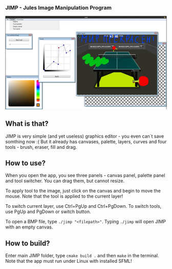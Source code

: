 ### JIMP - Jules Image Manipulation Program

<img src="docs/images/a1_3_0.jpg">

## What is that?
JIMP is very simple (and yet useless) graphics editor - you even can`t save somthing now :( 
But it already has canvases, palette, layers, curves and four tools - brush, eraser, fill and drag.

## How to use?
When you open the app, you see three panels - canvas panel, palette panel and tool switcher. You can drag them, but cannot resize.

To apply tool to the image, just click on the canvas and begin to move the mouse. Note that the tool is applied to the current layer!

To switch current layer, use Ctrl+PgUp and Ctrl+PgDown. To switch tools, use PgUp and PgDown or switch button.

To open a BMP file, type ```./jimp "<filepath>"```. Typing ```./jimp``` will open JIMP with an empty canvas.

## How to build?
Enter main JIMP folder, type ```cmake build .``` and then ```make``` in the terminal. Note that the app must run under Linux with installed SFML!
